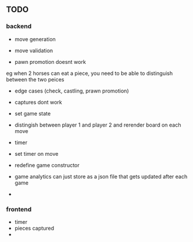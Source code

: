 ## TODO
### backend
- move generation
- move validation


- pawn promotion doesnt work

eg when 2 horses can eat a piece, you need to be able to distinguish between the two peices
- edge cases (check, castling, prawn promotion)

- captures dont work
- set game state
- distingish between player 1 and player 2 and rerender board on each move
- timer
- set timer on move
- redefine game constructor
- game analytics can just store as a json file that gets updated after each game
- 

### frontend
- timer
- pieces captured
- 